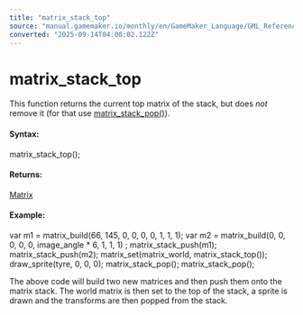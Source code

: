 ```yaml
---
title: "matrix_stack_top"
source: "manual.gamemaker.io/monthly/en/GameMaker_Language/GML_Reference/Maths_And_Numbers/Matrix_Functions/matrix_stack_top.htm"
converted: "2025-09-14T04:00:02.122Z"
---
```


# matrix\_stack\_top

This function returns the current top matrix of the stack, but does _not_ remove it (for that use [matrix\_stack\_pop()](../../../../../../../GameMaker_Language/GML_Reference/Maths_And_Numbers/Matrix_Functions/matrix_stack_pop.md)).

#### Syntax:

matrix\_stack\_top();

#### Returns:

[Matrix](Matrix_Functions.md)

#### Example:

var m1 = matrix\_build(66, 145, 0, 0, 0, 0, 1, 1, 1);
var m2 = matrix\_build(0, 0, 0, 0, 0, image\_angle \* 6, 1, 1, 1) ;
matrix\_stack\_push(m1);
matrix\_stack\_push(m2);
matrix\_set(matrix\_world, matrix\_stack\_top());
draw\_sprite(tyre, 0, 0, 0);
matrix\_stack\_pop();
matrix\_stack\_pop();

The above code will build two new matrices and then push them onto the matrix stack. The world matrix is then set to the top of the stack, a sprite is drawn and the transforms are then popped from the stack.